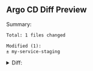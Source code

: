## Argo CD Diff Preview

Summary:
```diff
Total: 1 files changed

Modified (1):
± my-service-staging
```

<details>
<summary>Diff:</summary>
<br>

```diff
@ Application modified: my-service-staging
 ---
 apiVersion: apps/v1
 kind: Deployment
 metadata:
   labels:
     app: myapp
     argocd.argoproj.io/instance: my-service-staging
   name: staging-myapp
   namespace: default
 spec:
-  replicas: 2
+  replicas: 6
   selector:
     matchLabels:
       app: myapp
   template:
     metadata:
       labels:
         app: myapp
     spec:
       containers:
       - image: dag-andersen/myapp:latest
```

</details>
